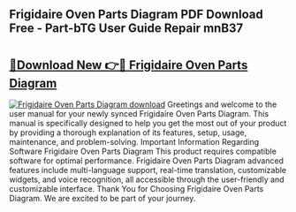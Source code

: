 ## Frigidaire Oven Parts Diagram PDF Download Free - Part-bTG User Guide Repair mnB37

# <h2><a href="http://dfnciu.blite.top/?on=Frigidaire+Oven+Parts+Diagram">🔗Download New 👉🔴 Frigidaire Oven Parts Diagram</a></h2>

[![Frigidaire Oven Parts Diagram download](https://i.imgur.com/lujVjoI.png)](http://dfnciu.blite.top/?on=Frigidaire+Oven+Parts+Diagram)
Greetings and welcome to the user manual for your newly synced Frigidaire Oven Parts Diagram. This manual is specifically designed to help you get the most out of your product by providing a thorough explanation of its features, setup, usage, maintenance, and problem-solving. Important Information Regarding Software Frigidaire Oven Parts Diagram This product requires compatible software for optimal performance. Frigidaire Oven Parts Diagram advanced features include multi-language support, real-time translation, customizable widgets, and voice recognition, all accessible through the user-friendly and customizable interface. Thank You for Choosing Frigidaire Oven Parts Diagram. We are excited to be part of your journey.
